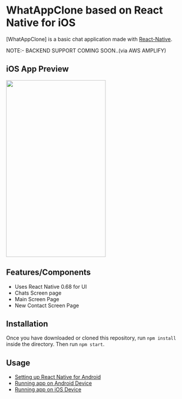 # WhatAppClone based on React Native for iOS

[WhatAppClone] is a basic chat application made with [React-Native](https://github.com/facebook/react-native).

NOTE:- BACKEND SUPPORT COMING SOON..(via AWS AMPLIFY)


## iOS App Preview

<img src="https://github.com/aayushjha5/realtimechatapp/blob/master/chatapp.gif" width=270 height=480 />

 

## Features/Components
- Uses React Native 0.68 for UI
- Chats Screen page
- Main Screen Page
- New Contact Screen Page

## Installation
Once you have downloaded or cloned this repository, run `npm install` inside the directory.
Then run `npm start`.

## Usage
- [Setting up React Native for Android](https://facebook.github.io/react-native/docs/android-setup.html#content)
- [Running app on Android Device](https://facebook.github.io/react-native/docs/running-on-device-android.html#content)
- [Running app on iOS Device](https://facebook.github.io/react-native/docs/running-on-device-ios.html#content)
